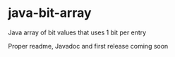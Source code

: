 # java-bit-array

Java array of bit values that uses 1 bit per entry

Proper readme, Javadoc and first release coming soon
